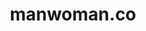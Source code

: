 ---
# GLOBAL 
layout: casestudy
page_type: casestudy
title: manwoman.co

#SEO
seo_title:  SEO manwoman.co
seo_description: |-
  META manwoman.co

#MENU 
top_line:
  menu_title: manwoman.co
  cta_title:

#SETTINGS
show_contact_in_footer: true

# CASESTUDY layout
intro: 
  title: +300 000 produktów i setki największych marek w jednym miejscu
  content: |-
    Brak
screens:
  mobile: /uploads/casestudy-arcom-net-pl-mobile.jpg
  desktop: /uploads/casestudy-arcom-net-pl-desktop.jpg
colors:
  main: "000000" 
  devices_border: "FFFFFF"
company: manwoman.com
company_logo: /uploads/logo-manwoman.svg
testimonial_on_index: true
casestudy_on_index: false
cta: Przeczytaj o sukcesie
customer_opinion:
  person: Robert Niechciał
  position: CEO
  photo: /uploads/robert-niechcial.jpg
  quotation: 
  quotation_small: |-
    Komunikacja od samego początku przebiegała bardzo sprawnie. Nowoczesne i funkcjonalne rozwiązania zaproponowane przez Projets zostały dopasowane do naszych wszystkich oczekiwań.
  promoted: true
---